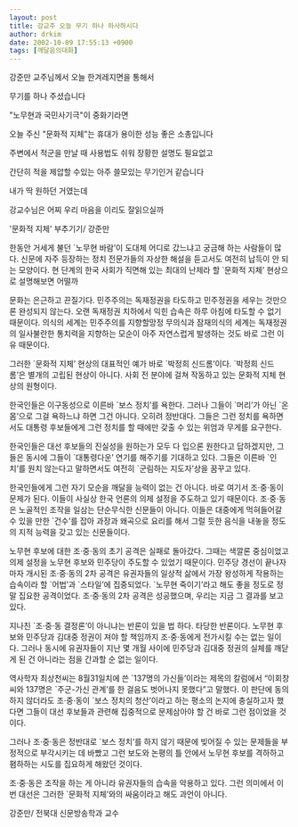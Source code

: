 ```yaml
---
layout: post
title: 강교주 오늘 무기 하나 하사하시다
author: drkim
date: 2002-10-09 17:55:13 +0900
tags: [깨달음의대화]
---
```

강준만 교주님께서 오늘 한겨레지면을 통해서
  
무기를 하나 주셨습니다
  
"노무현과 국민사기극"이 중화기라면
  
오늘 주신 "문화적 지체"는 휴대가 용이한 성능 좋은 소총입니다
  
주변에서 적군을 만날 때 사용법도 쉬워 장황한 설명도 필요없고
  
간단히 적을 제압할 수있는 아주 쓸모있는 무기인거 같습니다
  
내가 딱 원하던 거였는데
  
강교수님은 어찌 우리 마음을 이리도 잘읽으실까
  

  

  
'문화적 지체' 부추기기/ 강준만
  

  

  
한동안 거세게 불던 \`노무현 바람’이 도대체 어디로 갔느냐고 궁금해 하는 사람들이 많다. 신문에 자주 등장하는 정치 전문가들의 자상한 해설을 듣고서도 여전히 납득이 안 되는 모양이다. 현 단계의 한국 사회가 직면해 있는 최대의 난제라 할 \`문화적 지체’ 현상으로 설명해보면 어떨까
  

  
문화는 은근하고 끈질기다. 민주주의는 독재정권을 타도하고 민주정권을 세우는 것만으론 완성되지 않는다. 오랜 독재정권 치하에서 익힌 습속은 하루 아침에 타도할 수 없기 때문이다. 의식의 세계는 민주주의를 지향할망정 무의식과 잠재의식의 세계는 독재정권의 일사불란한 통치력을 지향하는 모순이 아주 자연스럽게 발생하는 것도 바로 그런 이유 때문이다.
  

  
그러한 \`문화적 지체’ 현상의 대표적인 예가 바로 \`박정희 신드롬’이다. \`박정희 신드롬’은 별개의 고립된 현상이 아니다. 사회 전 분야에 걸쳐 작동하고 있는 문화적 지체 현상의 원형이다.
  

  
한국인들은 이구동성으로 이른바 \`보스 정치’를 욕한다. 그러나 그들이 \`머리’가 아닌 \`온몸’으로 그걸 욕하느냐 하면 그건 아니다. 오히려 정반대다. 그들은 그런 정치를 욕하면서도 대통령 후보들에게 그런 정치를 할 때에만 갖출 수 있는 위엄과 무게를 요구한다.
  

  
한국인들은 대선 후보들의 진실성을 원하는가 모두 다 입으론 원한다고 답하겠지만, 그들은 동시에 그들이 \`대통령다운’ 연기를 해주기를 기대하고 있다. 그들은 이른바 \`인치’를 원치 않는다고 말하면서도 여전히 \`군림하는 지도자’상을 꿈꾸고 있다.
  

  
한국인들에게 그런 자기 모순을 깨달을 능력이 없는 건 아니다. 바로 여기서 조·중·동이 문제가 된다. 이들이 사실상 한국 언론의 의제 설정을 주도하고 있기 때문이다. 조·중·동은 노골적인 조작을 일삼는 단순무식한 신문들이 아니다. 이들은 대중에게 먹혀들어갈 수 있을 만한 \`건수’를 잡아 과장과 왜곡으로 요리를 해서 그럴 듯한 음식을 내놓을 정도의 지적 능력을 갖고 있는 신문들이다.
  

  
노무현 후보에 대한 조·중·동의 초기 공격은 실패로 돌아갔다. 그때는 색깔론 중심이었고 의제 설정을 노무현 후보와 민주당이 주도할 수 있었기 때문이다. 민주당 경선이 끝나자마자 개시된 조·중·동의 2차 공격은 유권자들의 일상적 삶에서 가장 왕성하게 작용하는 습속이라 할 \`어법’과 \`스타일’에 집중되었다. \`노무현 죽이기’라고 해도 좋을 정도로 정말 집요한 공격이었다. 조·중·동의 2차 공격은 성공했으며, 우리는 지금 그 결과를 보고 있다.
  

  
지나친 \`조·중·동 결정론’이 아니냐는 반론이 있을 법 하다. 타당한 반론이다. 노무현 후보와 민주당과 김대중 정권이 져야 할 책임까지 조·중·동에게 전가시킬 수는 없는 일이다. 그러나 동시에 유권자들이 지난 몇 개월 사이에 민주당과 김대중 정권의 실체를 깨닫게 된 건 아니라는 점을 간과할 순 없는 일이다.
  

  
역사학자 최상천씨는 8월31일치에 쓴 \`137명의 가신들’이라는 제목의 칼럼에서 “이회창씨와 137명은 \`주군-가신 관계’를 한 걸음도 벗어나지 못했다”고 말했다. 이 판단에 동의하지 않더라도 조·중·동이 \`보스 정치의 청산’이라고 하는 평소의 논지에 충실하고자 했다면 그들이 대선 후보들과 관련해 집중적으로 문제삼아야 할 건 바로 그런 점이었을 것이다.
  

  
그러나 조·중·동은 정반대로 \`보스 정치’를 하지 않기 때문에 빚어질 수 있는 문제들을 부정적으로 부각시키는 데 바빴고 그런 보도와 논평의 틀 안에서 노무현 후보를 격하하고 폄하하는 시도를 집요하게 해왔던 것이다.
  

  
조·중·동은 조작을 하는 게 아니라 유권자들의 습속을 악용하고 있다. 그런 의미에서 이번 대선은 그러한 \`문화적 지체’와의 싸움이라고 해도 과언이 아니다.
  

  
강준만/ 전북대 신문방송학과 교수